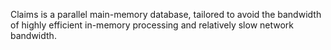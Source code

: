 Claims is a parallel main-memory database, tailored to avoid the bandwidth of highly efficient in-memory processing and relatively slow network bandwidth.